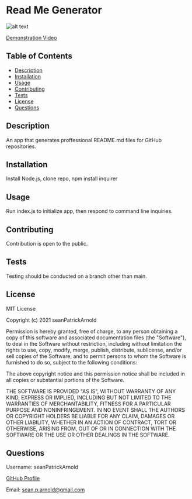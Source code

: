 # Read Me Generator
![alt text](https://img.shields.io/static/v1?label=License&message=MIT&color=green)

[Demonstration Video](https://drive.google.com/file/d/1Pf8akJgrI7Q4d6iykQMUsNBsKndVERSN/view)


## Table of Contents

* [Description](#description)
* [Installation](#installation)
* [Usage](#usage)
* [Contributing](#contributing)
* [Tests](#tests)
* [License](#license)
* [Questions](#questions)


## Description
An app that generates proffessional README.md files for GitHub repositories.
## Installation
Install Node.js, clone repo, npm install inquirer
## Usage
Run index.js to initialize app, then respond to command line inquiries.
## Contributing
Contribution is open to the public.
## Tests
Testing should be conducted on a branch other than main.
## License
MIT License

Copyright (c) 2021 seanPatrickArnold

Permission is hereby granted, free of charge, to any person obtaining a copy
of this software and associated documentation files (the "Software"), to deal
in the Software without restriction, including without limitation the rights
to use, copy, modify, merge, publish, distribute, sublicense, and/or sell
copies of the Software, and to permit persons to whom the Software is
furnished to do so, subject to the following conditions:

The above copyright notice and this permission notice shall be included in all
copies or substantial portions of the Software.

THE SOFTWARE IS PROVIDED "AS IS", WITHOUT WARRANTY OF ANY KIND, EXPRESS OR
IMPLIED, INCLUDING BUT NOT LIMITED TO THE WARRANTIES OF MERCHANTABILITY,
FITNESS FOR A PARTICULAR PURPOSE AND NONINFRINGEMENT. IN NO EVENT SHALL THE
AUTHORS OR COPYRIGHT HOLDERS BE LIABLE FOR ANY CLAIM, DAMAGES OR OTHER
LIABILITY, WHETHER IN AN ACTION OF CONTRACT, TORT OR OTHERWISE, ARISING FROM,
OUT OF OR IN CONNECTION WITH THE SOFTWARE OR THE USE OR OTHER DEALINGS IN THE
SOFTWARE.
## Questions
Username: seanPatrickArnold

[GitHub Profile](https://github.com/seanPatrickArnold)

Email: sean.p.arnold@gmail.com



